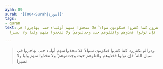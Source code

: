 ```yaml
---
ayah: 89
surah: '[[004-Surah|سورة]]'
tags:
- quran
text: ودوا لو تكفرون كما كفروا فتكونون سواء ۖ فلا تتخذوا منهم أولياء حتى يهاجروا في
  سبيل الله ۚ فإن تولوا فخذوهم واقتلوهم حيث وجدتموهم ۖ ولا تتخذوا منهم وليا ولا نصيرا

---
```

> ودوا لو تكفرون كما كفروا فتكونون سواء ۖ فلا تتخذوا منهم أولياء حتى يهاجروا في سبيل الله ۚ فإن تولوا فخذوهم واقتلوهم حيث وجدتموهم ۖ ولا تتخذوا منهم وليا ولا نصيرا
